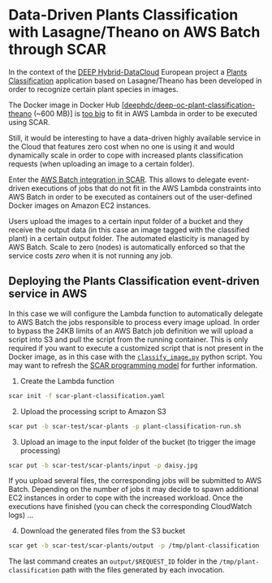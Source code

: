 # Data-Driven Plants Classification with Lasagne/Theano on AWS Batch through SCAR

In the context of the [DEEP Hybrid-DataCloud](https://deep-hybrid-datacloud.eu/) European project a [Plants Classification](https://github.com/indigo-dc/plant-classification-theano) application based on Lasagne/Theano has been developed in order to recognize certain plant species in images.

The Docker image in Docker Hub [[deephdc/deep-oc-plant-classification-theano](https://hub.docker.com/r/deephdc/deep-oc-plant-classification-theano/) (~600 MB)] is [too big](https://scar.readthedocs.io/en/latest/limitations.html) to fit in AWS Lambda in order to be executed using SCAR. 

Still, it would be interesting to have a data-driven highly available service in the Cloud that features zero cost when no one is using it and would dynamically scale in order to cope with increased plants classification requests (when uploading an image to a certain folder).

Enter the [AWS Batch integration in SCAR](https://scar.readthedocs.io/en/latest/batch.html). This allows to delegate event-driven executions of jobs that do not fit in the AWS Lambda constraints into AWS Batch in order to be executed as containers out of the user-defined Docker images on Amazon EC2 instances.

Users upload the images to a certain input folder of a bucket and they receive the output data (in this case an image tagged with the classified plant) in a certain output folder. The automated elasticity is managed by AWS Batch. Scale to zero (nodes) is automatically enforced so that the service costs *zero* when it is not running any job.

## Deploying the Plants Classification event-driven service in AWS

In this case we will configure the Lambda function to automatically delegate to AWS Batch the jobs responsible to process every image upload. In order to bypass the 24KB limits of an AWS Batch job definition we will upload a script into S3 and pull the script from the running container. This is only required if you want to execute a customized script that is not present in the Docker image, as in this case with the [`classify_image.py`](https://github.com/grycap/oscar/blob/master/examples/plant-classification-theano/classify_image.py) python script. You may want to refresh the [SCAR programming model](https://scar.readthedocs.io/en/latest/prog_model.html) for further information.

1. Create the Lambda function

```sh
scar init -f scar-plant-classification.yaml
```

2. Upload the processing script to Amazon S3

```sh
scar put -b scar-test/scar-plants -p plant-classification-run.sh
```

3. Upload an image to the input folder of the bucket (to trigger the image processing)

```sh
scar put -b scar-test/scar-plants/input -p daisy.jpg
```

If you upload several files, the corresponding jobs will be submitted to AWS Batch. Depending on the number of jobs it may decide to spawn additional EC2 instances in order to cope with the increased workload. Once the executions have finished (you can check the corresponding CloudWatch logs) ...

4. Download the generated files from the S3 bucket

```sh
scar get -b scar-test/scar-plants/output -p /tmp/plant-classification
```

The last command creates an `output/$REQUEST_ID` folder in the `/tmp/plant-classification` path with the files generated by each invocation.
 